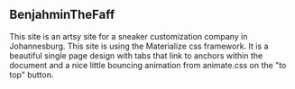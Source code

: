 ## BenjahminTheFaff

This site is an artsy site for a sneaker customization company in Johannesburg. This site is using the Materialize css framework. It is a beautiful single page design with tabs that link to anchors within the document and a nice little bouncing animation from animate.css on the "to top" button.
